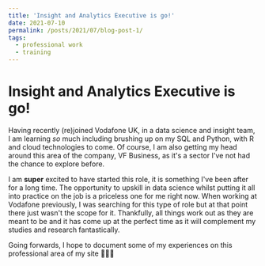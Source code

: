```yaml
---
title: 'Insight and Analytics Executive is go!'
date: 2021-07-10
permalink: /posts/2021/07/blog-post-1/
tags:
  - professional work
  - training
---
```


Insight and Analytics Executive is go! 
======

Having recently (re)joined Vodafone UK, in a data science and insight team, I am learning _so_ much including brushing up on my SQL and Python,
with R and cloud technologies to come. Of course, I am also getting my head around this area of the company, VF Business, as it's a sector I've not had
the chance to explore before. 

I am **super** excited to have started this role, it is something I've been after for a long time. The opportunity to upskill in data science whilst 
putting it all into practice on the job is a priceless one for me right now. When working at Vodafone previously, I was searching for this type 
of role but at that point there just wasn't the scope for it. Thankfully, all things work out as they are meant to be and it has come up at the perfect 
time as it will complement my studies and research fantastically. 

Going forwards, I hope to document some of my experiences on this professional area of my site 👩🏼‍💻  
